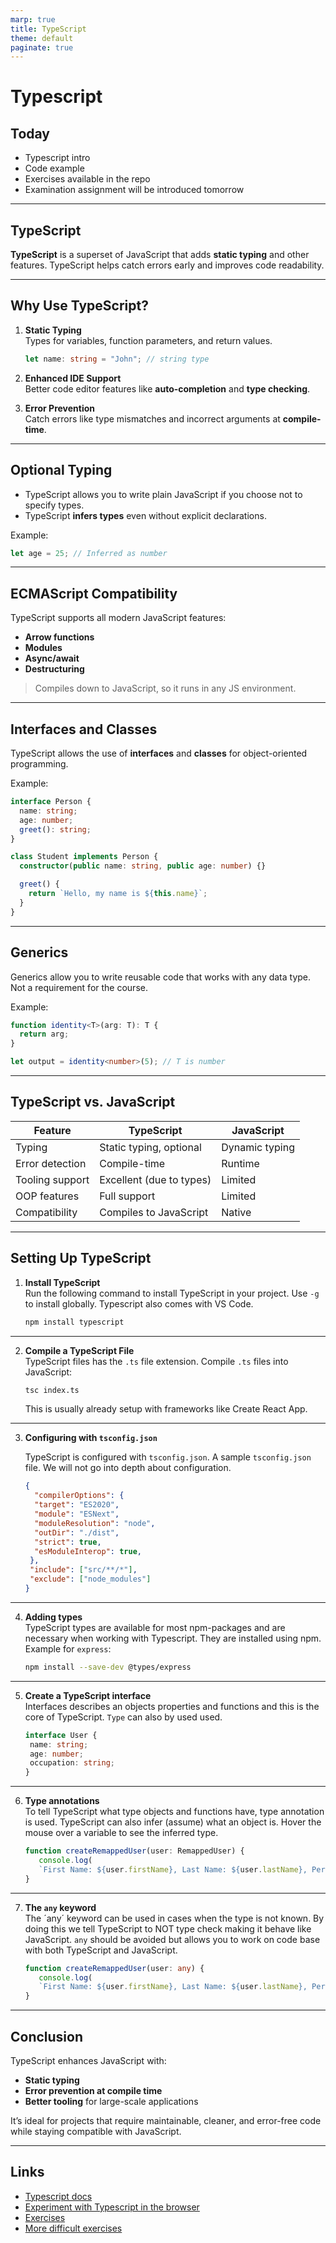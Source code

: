```yaml
---
marp: true
title: TypeScript
theme: default
paginate: true
---
```


# Typescript

## Today

- Typescript intro
- Code example
- Exercises available in the repo
- Examination assignment will be introduced tomorrow

---

## TypeScript

**TypeScript** is a superset of JavaScript that adds **static typing** and other features. TypeScript helps catch errors early and improves code readability.

---

## Why Use TypeScript?

1. **Static Typing**  
   Types for variables, function parameters, and return values.

   ```typescript
   let name: string = "John"; // string type
   ```

2. **Enhanced IDE Support**  
   Better code editor features like **auto-completion** and **type checking**.

3. **Error Prevention**  
   Catch errors like type mismatches and incorrect arguments at **compile-time**.

---

## Optional Typing

- TypeScript allows you to write plain JavaScript if you choose not to specify types.
- TypeScript **infers types** even without explicit declarations.

Example:

```typescript
let age = 25; // Inferred as number
```

---

## ECMAScript Compatibility

TypeScript supports all modern JavaScript features:

- **Arrow functions**
- **Modules**
- **Async/await**
- **Destructuring**

> Compiles down to JavaScript, so it runs in any JS environment.

---

## Interfaces and Classes

TypeScript allows the use of **interfaces** and **classes** for object-oriented programming.

Example:

```typescript
interface Person {
  name: string;
  age: number;
  greet(): string;
}

class Student implements Person {
  constructor(public name: string, public age: number) {}

  greet() {
    return `Hello, my name is ${this.name}`;
  }
}
```

---

## Generics

Generics allow you to write reusable code that works with any data type. Not a requirement for the course.

Example:

```typescript
function identity<T>(arg: T): T {
  return arg;
}

let output = identity<number>(5); // T is number
```

---

## TypeScript vs. JavaScript

| Feature             | TypeScript                         | JavaScript                         |
|---------------------|------------------------------------|------------------------------------|
| Typing              | Static typing, optional            | Dynamic typing                    |
| Error detection     | Compile-time                       | Runtime                           |
| Tooling support     | Excellent (due to types)           | Limited                           |
| OOP features        | Full support                       | Limited                           |
| Compatibility       | Compiles to JavaScript             | Native                             |

---

## Setting Up TypeScript

1. **Install TypeScript**  
   Run the following command to install TypeScript in your project. Use `-g` to install globally. Typescript also comes with VS Code.

   ```bash
   npm install typescript
   ```

---

2. **Compile a TypeScript File**  
   TypeScript files has the `.ts` file extension. Compile `.ts` files into JavaScript:

   ```bash
   tsc index.ts
   ```

   This is usually already setup with frameworks like Create React App.

---

3. **Configuring with `tsconfig.json`**  

   TypeScript is configured with `tsconfig.json`. A sample `tsconfig.json` file. We will not go into depth about configuration.

   ```json
   {
     "compilerOptions": {
     "target": "ES2020",
     "module": "ESNext",
     "moduleResolution": "node",
     "outDir": "./dist",
     "strict": true,
     "esModuleInterop": true,
    },
    "include": ["src/**/*"],
    "exclude": ["node_modules"]
   }
   ```

---

4. **Adding types**  
   TypeScript types are available for most npm-packages and are necessary when working with Typescript.
   They are installed using npm. Example for `express`:

   ```bash
   npm install --save-dev @types/express
   ```

---

5. **Create a TypeScript interface**  
   Interfaces describes an objects properties and functions and this is the core of TypeScript. `Type` can also by used used.

   ```typescript
   interface User {
    name: string;
    age: number;
    occupation: string;
   }
   ```

---

6. **Type annotations**  
   To tell TypeScript what type objects and functions have, type annotation is used. TypeScript can also infer (assume) what an object is. Hover the mouse over a variable to see the inferred type.

   ```typescript
   function createRemappedUser(user: RemappedUser) {
      console.log(
      `First Name: ${user.firstName}, Last Name: ${user.lastName}, Personal ID: ${user.personId}`);
   }
   ```

---

7. **The `any` keyword**  
   The ´any´ keyword can be used in cases when the type is not known. By doing this we tell TypeScript to NOT type check making it behave like JavaScript. `any` should be avoided but allows you to work on code base with both TypeScript and JavaScript.

   ```typescript
   function createRemappedUser(user: any) {
      console.log(
      `First Name: ${user.firstName}, Last Name: ${user.lastName}, Personal ID: ${user.persnId}`);
   }
   ```

---

## Conclusion

TypeScript enhances JavaScript with:

- **Static typing**
- **Error prevention at compile time**
- **Better tooling** for large-scale applications

It’s ideal for projects that require maintainable, cleaner, and error-free code while staying compatible with JavaScript.

---

## Links

- [Typescript docs](https://www.typescriptlang.org/)
- [Experiment with Typescript in the browser](https://www.typescriptlang.org/play)
- [Exercises](https://typescript-exercises.github.io)
- [More difficult exercises](https://github.com/type-challenges/type-challenges)
